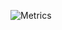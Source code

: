 ![Metrics](https://metrics.lecoq.io/Morazzer?template=classic&people=1&lines=1&people.limit=28&people.size=28&people.types=followers%2C%20following&people.ident)
